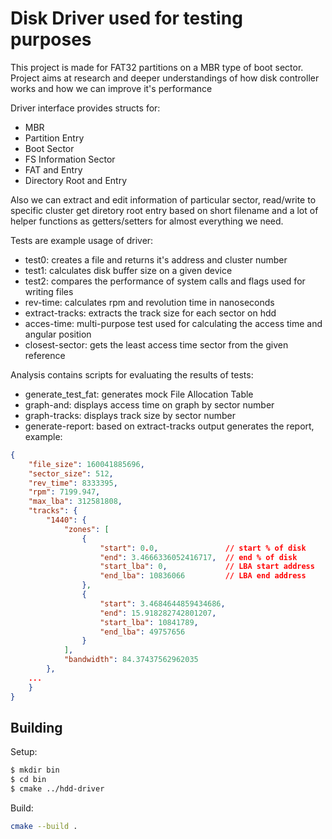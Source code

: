 # Disk Driver used for testing purposes

This project is made for FAT32 partitions on a MBR type of boot sector.
Project aims at research and deeper understandings of how disk controller 
works and how we can improve it's performance

Driver interface provides structs for:
- MBR
- Partition Entry
- Boot Sector
- FS Information Sector
- FAT and Entry
- Directory Root and Entry

Also we can extract and edit information of particular sector, read/write to specific cluster
get diretory root entry based on short filename and a lot of helper functions as getters/setters
for almost everything we need.

Tests are example usage of driver:
- test0: creates a file and returns it's address and cluster number
- test1: calculates disk buffer size on a given device
- test2: compares the performance of system calls and flags used for writing files
- rev-time: calculates rpm and revolution time in nanoseconds
- extract-tracks: extracts the track size for each sector on hdd
- acces-time: multi-purpose test used for calculating the access time and angular position
- closest-sector: gets the least access time sector from the given reference

Analysis contains scripts for evaluating the results of tests:
- generate_test_fat: generates mock File Allocation Table
- graph-and: displays access time on graph by sector number
- graph-tracks: displays track size by sector number
- generate-report: based on extract-tracks output generates the report, example:

```json
{
    "file_size": 160041885696,
    "sector_size": 512,
    "rev_time": 8333395,
    "rpm": 7199.947,
    "max_lba": 312581808,
    "tracks": {
        "1440": {
            "zones": [
                {
                    "start": 0.0,               // start % of disk
                    "end": 3.4666336052416717,  // end % of disk
                    "start_lba": 0,             // LBA start address
                    "end_lba": 10836066         // LBA end address
                },
                {
                    "start": 3.4684644859434686,
                    "end": 15.918282742801207,
                    "start_lba": 10841789,
                    "end_lba": 49757656
                }
            ],
            "bandwidth": 84.37437562962035
        },
    ...
    }
}
```

## Building 

Setup: 
```sh
$ mkdir bin
$ cd bin
$ cmake ../hdd-driver
```

Build:
```sh
cmake --build .
```